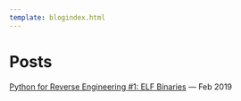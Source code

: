 ```yaml
---
template: blogindex.html
---
```


# Posts

[Python for Reverse Engineering #1: ELF Binaries](/blog/python-for-re-1/) — Feb 2019

